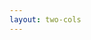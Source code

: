 ```yaml
---
layout: two-cols
---
```


<template v-slot:default>

# Tipos de pruebas

<div v-click="1">

## Por su ejecución

<v-clicks at="2">

1. Prueba manual
2. Prueba automatizada

</v-clicks>

<div v-click="11">

![Testing Hierarchy](https://www.benday.com/wp-content/uploads/2021/01/image-1.png)
</div>
</div>

</template>

<template v-slot:right>


<div v-click="4">

# Por su alcance

<v-clicks at="5">

1. **Pruebas unitarias:** Son pruebas que se realizan por componente o función, lo más atómico posible
2. **Pruebas funcionales:** Son pruebas que se realizan por componente o función, lo más atómico posible
3. **Prubeas de integración:** Son pruebas que se realizan a los componentes integrados como un todo
4. **Pruebas de humo:** Son pruebas rápidas críticas
1. **Pruebas de regresión:** Son pruebas que validan si la aplicación sigue funcionando después de haber sido actualizada
1. **Pruebas de estrés:** Son pruebas que evalúan la carga que soporta una aplicación, servicio o sistema

</v-clicks>

</div>

</template>


<!--
Unitarias: JUnit, Jest, Mocha
Regresión: Normalmente se usan las pruebas que se definieron al principio
Estrés: Se usan herramientas como JMeter o Postman
Integración: Cypress
-->